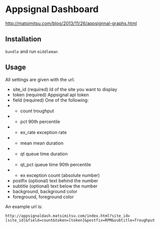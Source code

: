 # Appsignal Dashboard

http://matsimitsu.com/blog/2013/11/26/appsignnal-graphs.html

## Installation

`bundle` and run `middleman`

## Usage

All settings are given with the url.

* site_id (required) Id of the site you want to display
* token (required) Appsignal api token
* field (required) One of the following:
* * count troughput
* * pct 90th percentile
* * ex_rate exception rate
* * mean mean duration
* * qt queue time duration
* * qt_pct queue time 90th percentile
* * ex exception count (absolute number)
* postfix (optional) text behind the number
* subtitle (optional) text below the number
* background, background color
* foreground, foreground color

An example url is:

```
http://appsignaldash.matsimitsu.com/index.html?site_id=[site_id]&field=count&token=[token]&postfix=RPM&subtitle=Troughput
```
